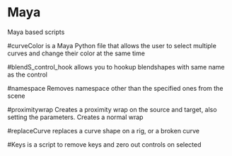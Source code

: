 # Maya
Maya based scripts

#curveColor is a Maya Python file that allows the user to select multiple curves and change their color at the same time

#blendS_control_hook allows you to hookup blendshapes with same name as the control

#namespace Removes namespace other than the specified ones from the scene

#proximitywrap Creates a proximity wrap on the source and target, also setting the parameters. Creates a normal wrap

#replaceCurve replaces a curve shape on a rig, or a broken curve

#Keys is a script to remove keys and zero out controls on selected
